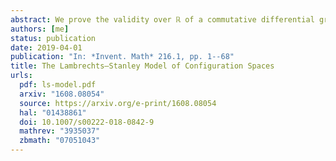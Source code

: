 ```yaml
---
abstract: We prove the validity over ℝ of a commutative differential graded algebra model of configuration spaces for simply connected closed smooth manifolds, answering a conjecture of Lambrechts--Stanley. We get as a result that the real homotopy type of such configuration spaces only depends on the real homotopy type of the manifold. We moreover prove, if the dimension of the manifold is at least 4, that our model is compatible with the action of the Fulton--MacPherson operad (weakly equivalent to the little disks operad) when the manifold is framed. We use this more precise result to get a complex computing factorization homology of framed manifolds. Our proofs use the same ideas as Kontsevich's proof of the formality of the little disks operads.
authors: [me]
status: publication
date: 2019-04-01
publication: "In: *Invent. Math* 216.1, pp. 1--68"
title: The Lambrechts–Stanley Model of Configuration Spaces
urls:
  pdf: ls-model.pdf
  arxiv: "1608.08054"
  source: https://arxiv.org/e-print/1608.08054
  hal: "01438861"
  doi: 10.1007/s00222-018-0842-9
  mathrev: "3935037"
  zbmath: "07051043"
---
```

